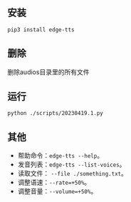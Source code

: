 ## 安装
`pip3 install edge-tts`

## 删除
删除audios目录里的所有文件

## 运行
`python ./scripts/20230419.1.py`

## 其他
* 帮助命令：`edge-tts --help`。
* 发音列表：`edge-tts --list-voices`。
* 读取文件： `--file ./something.txt`。
* 调整语速：`--rate=+50%`。
* 调整音量：`--volume=+50%`。
